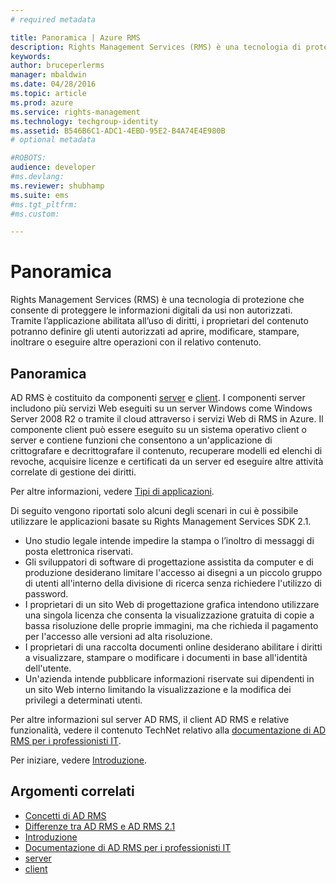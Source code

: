 ```yaml
---
# required metadata

title: Panoramica | Azure RMS
description: Rights Management Services (RMS) è una tecnologia di protezione che consente di proteggere le informazioni digitali da usi non autorizzati.
keywords:
author: bruceperlerms
manager: mbaldwin
ms.date: 04/28/2016
ms.topic: article
ms.prod: azure
ms.service: rights-management
ms.technology: techgroup-identity
ms.assetid: B546B6C1-ADC1-4EBD-95E2-B4A74E4E980B
# optional metadata

#ROBOTS:
audience: developer
#ms.devlang:
ms.reviewer: shubhamp
ms.suite: ems
#ms.tgt_pltfrm:
#ms.custom:

---
```


# Panoramica

Rights Management Services (RMS) è una tecnologia di protezione che consente di proteggere le informazioni digitali da usi non autorizzati. Tramite l’applicazione abilitata all’uso di diritti, i proprietari del contenuto potranno definire gli utenti autorizzati ad aprire, modificare, stampare, inoltrare o eseguire altre operazioni con il relativo contenuto.

## Panoramica

AD RMS è costituito da componenti [server](ad-rms-server.md) e [client](ad-rms-client.md). I componenti server includono più servizi Web eseguiti su un server Windows come Windows Server 2008 R2 o tramite il cloud attraverso i servizi Web di RMS in Azure. Il componente client può essere eseguito su un sistema operativo client o server e contiene funzioni che consentono a un'applicazione di crittografare e decrittografare il contenuto, recuperare modelli ed elenchi di revoche, acquisire licenze e certificati da un server ed eseguire altre attività correlate di gestione dei diritti.

Per altre informazioni, vedere [Tipi di applicazioni](application-types.md).

Di seguito vengono riportati solo alcuni degli scenari in cui è possibile utilizzare le applicazioni basate su Rights Management Services SDK 2.1.

-   Uno studio legale intende impedire la stampa o l’inoltro di messaggi di posta elettronica riservati.
-   Gli sviluppatori di software di progettazione assistita da computer e di produzione desiderano limitare l'accesso ai disegni a un piccolo gruppo di utenti all'interno della divisione di ricerca senza richiedere l'utilizzo di password.
-   I proprietari di un sito Web di progettazione grafica intendono utilizzare una singola licenza che consenta la visualizzazione gratuita di copie a bassa risoluzione delle proprie immagini, ma che richieda il pagamento per l'accesso alle versioni ad alta risoluzione.
-   I proprietari di una raccolta documenti online desiderano abilitare i diritti a visualizzare, stampare o modificare i documenti in base all'identità dell'utente.
-   Un'azienda intende pubblicare informazioni riservate sui dipendenti in un sito Web interno limitando la visualizzazione e la modifica dei privilegi a determinati utenti.

Per altre informazioni sul server AD RMS, il client AD RMS e relative funzionalità, vedere il contenuto TechNet relativo alla [documentazione di AD RMS per i professionisti IT](https://TechNet.Microsoft.Com/en-us/library/cc771234.aspx).

Per iniziare, vedere [Introduzione](getting-started-with-ad-rms-2-0.md).

## Argomenti correlati

* [Concetti di AD RMS](application-types.md)
* [Differenze tra AD RMS e AD RMS 2.1](differences-between-ad-rms-and-ad-rms-2-0.md)
* [Introduzione](getting-started-with-ad-rms-2-0.md)
* [Documentazione di AD RMS per i professionisti IT](https://TechNet.Microsoft.Com/en-us/library/cc771234.aspx)
* [server](ad-rms-server.md)
* [client](ad-rms-client.md)
 

 





<!--HONumber=Apr16_HO4-->


